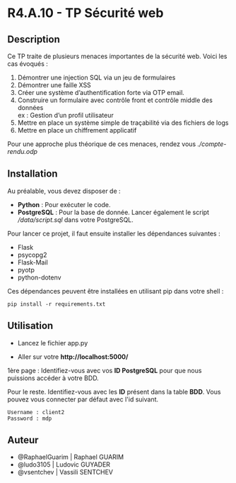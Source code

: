 # R4.A.10 - TP Sécurité web

## **Description**

Ce TP traite de plusieurs menaces importantes de la sécurité web. Voici les cas évoqués :

1. Démontrer une injection SQL via un jeu de formulaires
2. Démontrer une faille XSS
3. Créer une système d’authentification forte via OTP email.
4. Construire un formulaire avec contrôle front et contrôle middle des données <br> ex : Gestion d’un profil utilisateur
5. Mettre en place un système simple de traçabilité via des fichiers de logs
6. Mettre en place un chiffrement applicatif

Pour une approche plus théorique de ces menaces, rendez vous *./compte-rendu.odp*

## **Installation**

Au préalable, vous devez disposer de :
- **Python** : Pour exécuter le code.
- **PostgreSQL** : Pour la base de donnée. Lancer également le script */data/script.sql* dans votre PostgreSQL. 


Pour lancer ce projet, il faut ensuite installer les dépendances suivantes :

- Flask
- psycopg2
- Flask-Mail
- pyotp
- python-dotenv

Ces dépendances peuvent être installées en utilisant pip dans votre shell :

```
pip install -r requirements.txt
```

## **Utilisation**

- Lancez le fichier app.py

- Aller sur votre **http://localhost:5000/**

1ère page : Identifiez-vous avec vos **ID PostgreSQL** pour que nous puissions accéder à votre BDD.

Pour le reste. Identifiez-vous avec les **ID** présent dans la table **BDD**. Vous pouvez vous connecter par défaut avec l'id suivant.
```
Username : client2
Password : mdp
```


## Auteur

- @RaphaelGuarim | Raphael GUARIM
- @ludo3105 | Ludovic GUYADER
- @vsentchev | Vassili SENTCHEV